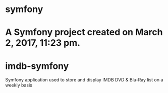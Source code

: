 symfony
=======

A Symfony project created on March 2, 2017, 11:23 pm.
=======
# imdb-symfony
Symfony application used to store and display IMDB DVD &amp; Blu-Ray list on a weekly basis

